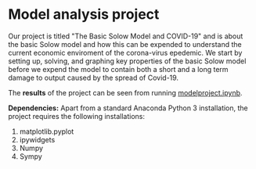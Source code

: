 # Model analysis project

Our project is titled "The Basic Solow Model and COVID-19" and is about the basic Solow model and how this can be expended to understand the current economic enviroment of the corona-virus epedemic. We start by setting up, solving, and graphing key properties of the basic Solow model before we expend the model to contain both a short and a long term damage to output caused by the spread of Covid-19.

The **results** of the project can be seen from running [modelproject.ipynb](modelproject.ipynb).

**Dependencies:** Apart from a standard Anaconda Python 3 installation, the project requires the following installations:


1. matplotlib.pyplot
2. ipywidgets
3. Numpy 
4. Sympy

